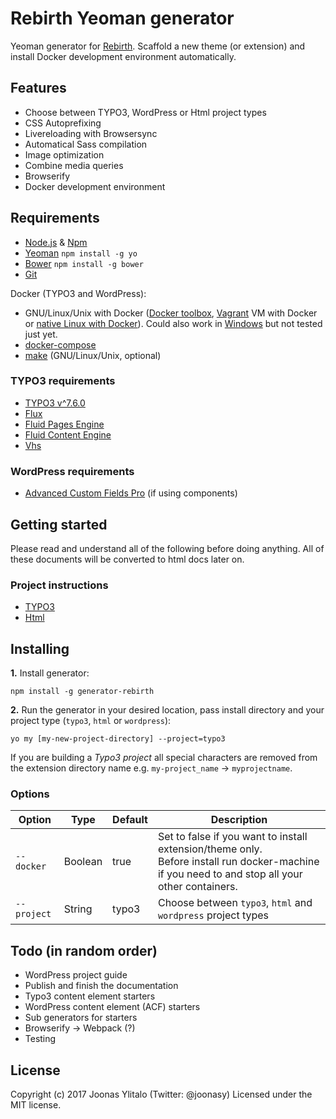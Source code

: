 # Rebirth Yeoman generator

Yeoman generator for [Rebirth](https://github.com/joonasy/rebirth.git). Scaffold a new theme (or extension) and install Docker development environment automatically.

## Features

* Choose between TYPO3, WordPress or Html project types
* CSS Autoprefixing
* Livereloading with Browsersync
* Automatical Sass compilation
* Image optimization
* Combine media queries
* Browserify
* Docker development environment

## Requirements

* [Node.js](http://nodejs.org/) & [Npm](https://www.npmjs.org/)
* [Yeoman](http://yeoman.io/) `npm install -g yo`
* [Bower](http://bower.io/) `npm install -g bower`
* [Git](https://git-scm.com/)

Docker (TYPO3 and WordPress):

* GNU/Linux/Unix with Docker ([Docker toolbox](https://www.docker.com/products/docker-toolbox), [Vagrant](https://www.vagrantup.com/downloads.html) VM with Docker or [native Linux with Docker](http://docs.docker.com/linux/step_one/)). Could also work in [Windows](https://docs.docker.com/docker-for-windows/#/what-to-know-before-you-install) but not tested just yet.
* [docker-compose](https://github.com/docker/compose)
* [make](https://www.gnu.org/software/make/manual/make.html) (GNU/Linux/Unix, optional)

### TYPO3 requirements

* [TYPO3 v^7.6.0](http://typo3.org)
* [Flux](http://typo3.org/extensions/repository/view/flux)
* [Fluid Pages Engine](http://typo3.org/extensions/repository/view/fluidpages)
* [Fluid Content Engine](http://typo3.org/extensions/repository/view/fluidcontent)
* [Vhs](http://typo3.org/extensions/repository/view/vhs)

### WordPress requirements

* [Advanced Custom Fields Pro](http://www.advancedcustomfields.com/pro/) (if using components)

## Getting started

Please read and understand all of the following before doing anything. All of these documents will be converted to html docs later on.

### Project instructions

* [TYPO3](docs/project/typo)
* [Html](docs/project)

## Installing

**1.** Install generator:

    npm install -g generator-rebirth

**2.** Run the generator in your desired location, pass install directory and your project type (`typo3`, `html` or `wordpress`):

    yo my [my-new-project-directory] --project=typo3

If you are building a *Typo3 project* all special characters are removed from the extension directory name e.g. `my-project_name` -> `myprojectname`.

### Options

| Option      | Type    | Default | Description                                                                                                                    |
|-------------|---------|---------|--------------------------------------------------------------------------------------------------------------------------------|
| `--docker`  | Boolean | true    | Set to false if you want to install extension/theme only. <br> Before install run docker-machine if you need to and stop all your other containers. |
| `--project` | String  | typo3   | Choose between `typo3`, `html` and `wordpress` project types                                                                   |

## Todo (in random order)

* WordPress project guide
* Publish and finish the documentation
* Typo3 content element starters
* WordPress content element (ACF) starters
* Sub generators for starters
* Browserify -> Webpack (?)
* Testing

## License

Copyright (c) 2017 Joonas Ylitalo (Twitter: @joonasy) Licensed under the MIT license.
